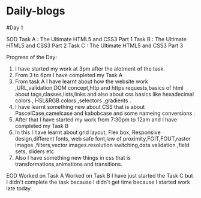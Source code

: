 # Daily-blogs
#Day 1

SOD
Task A : The Ultimate HTML5 and CSS3 Part 1
Task B : The Ultimate HTML5 and CSS3 Part 2
Task C : The Ultimate HTML5 and CSS3 Part 3

Progress of the Day:
1. I have started my work at 3pm after the alotment of the task.
2. From 3 to 6pm I have completed my Task A 
3. From task A I have learnt about how the website work ,URL,validation,DOM concept,http and https requests,basics of html about tags,classes,lists,links and also about css basics like hexadecimal colors , HSL&RGB colors ,selectors ,gradients .
4. I have learnt something new about CSS that is about PascelCase,camelcase and kabobcase and some nameing conversions .
5. After that I have started my work from 7:30pm to 12am and I have completed my Task B
6. In this I have learnt about grid layout, Flex box, Responsive design,different fonts, web safe font,law of proximity,FOIT,FOUT,raster images ,filters,vector images.resolution switching,data validation ,field sets, sliders etc
7. Also I  have something new things in css that is transformations,animations and transitions.


EOD
Worked on Task A
Worked on Task B
I have just started  the Task C but I didn't complete the task because I didn't get time because I started work late today.

